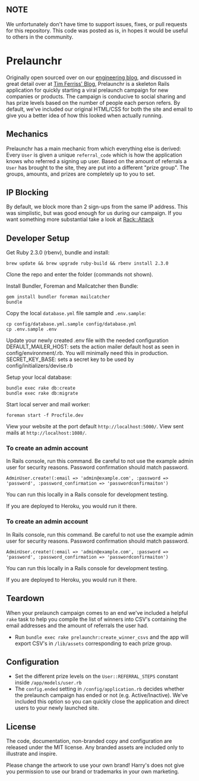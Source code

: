 ## NOTE

We unfortunately don't have time to support issues, fixes, or pull requests for
this repository. This code was posted as is, in hopes it would be useful to
others in the community.

Prelaunchr
==========

Originally open sourced over on our [engineering blog](http://engineering.harrys.com/2014/07/21/dont-launch-crickets.html),
and discussed in great detail over at [Tim Ferriss' Blog](http://fourhourworkweek.com/2014/07/21/harrys-prelaunchr-email),
Prelaunchr is a skeleton Rails application for quickly starting a viral
prelaunch campaign for new companies or products. The campaign is conducive to
social sharing and has prize levels based on the number of people each person
refers. By default, we've included our original HTML/CSS for both the site and
email to give you a better idea of how this looked when actually running.

## Mechanics

Prelaunchr has a main mechanic from which everything else is derived: Every
`User` is given a unique `referral_code` which is how the application knows who
referred a signing up user. Based on the amount of referrals a `User` has
brought to the site, they are put into a different "prize group". The groups,
amounts, and prizes are completely up to you to set.

## IP Blocking

By default, we block more than 2 sign-ups from the same IP address. This was
simplistic, but was good enough for us during our campaign. If you want
something more substantial take a look at [Rack::Attack](https://github.com/kickstarter/rack-attack)


## Developer Setup

Get Ruby 2.3.0 (rbenv), bundle and install:

```no-highlight
brew update && brew upgrade ruby-build && rbenv install 2.3.0
```

Clone the repo and enter the folder (commands not shown).

Install Bundler, Foreman and Mailcatcher then Bundle:

```no-highlight
gem install bundler foreman mailcatcher
bundle
```

Copy the local `database.yml` file sample and `.env.sample`:

```no-highlight
cp config/database.yml.sample config/database.yml
cp .env.sample .env
```

Update your newly created .env file with the needed configuration
DEFAULT\_MAILER\_HOST: sets the action mailer default host as seen in
config/environment/<environment>.rb. You will minimally need this in production.
SECRET\_KEY\_BASE: sets a secret key to be used by config/initializers/devise.rb

Setup your local database:

```no-highlight
bundle exec rake db:create
bundle exec rake db:migrate
```

Start local server and mail worker:

```no-highlight
foreman start -f Procfile.dev
```

View your website at the port default `http://localhost:5000/`.
View sent mails at `http://localhost:1080/`.

### To create an admin account

In Rails console, run this command. Be careful to not use the example admin user
for security reasons. Password confirmation should match password.

`AdminUser.create!(:email => 'admin@example.com', :password => 'password', :password_confirmation => 'passwordconfirmaiton')`

You can run this locally in a Rails console for development testing.

If you are deployed to Heroku, you would run it there.

### To create an admin account

In Rails console, run this command. Be careful to not use the example admin user
for security reasons. Password confirmation should match password.

`AdminUser.create!(:email => 'admin@example.com', :password => 'password', :password_confirmation => 'passwordconfirmaiton')`

You can run this locally in a Rails console for development testing.

If you are deployed to Heroku, you would run it there.

## Teardown

When your prelaunch campaign comes to an end we've included a helpful `rake`
task to help you compile the list of winners into CSV's containing the email
addresses and the amount of referrals the user had.

* Run `bundle exec rake prelaunchr:create_winner_csvs` and the app will export
CSV's in `/lib/assets` corresponding to each prize group.

## Configuration

* Set the different prize levels on the `User::REFERRAL_STEPS` constant inside
`/app/models/user.rb`
* The `config.ended` setting in `/config/application.rb` decides whether the
prelaunch campaign has ended or not (e.g. Active/Inactive). We've included this
option so you can quickly close the application and direct users to your newly
launched site.

## License

The code, documentation, non-branded copy and configuration are released under
the MIT license. Any branded assets are included only to illustrate and inspire.

Please change the artwork to use your own brand! Harry's does not give
you permission to use our brand or trademarks in your own marketing.
